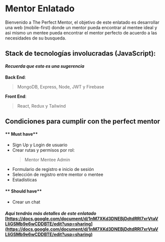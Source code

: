 # Mentor Enlatado

Bienvenido a The Perfect Mentor, el objetivo de este enlatado es desarrollar una web (mobile-first) donde un mentor pueda encontrar al mentee ideal y asi mismo un mentee pueda encontrar el mentor perfecto de acuerdo a las necesidades de su busqueda.

## Stack de tecnologías involucradas (JavaScript):
#### _Recuerda que esto es una sugerencia_
**Back End**: 
> MongoDB, Express, Node, JWT y Firebase

**Front End**:
> React, Redux y Tailwind

## Condiciones para cumplir con the perfect mentor

#### ** Must have**
- Sign Up y Login de usuario
- Crear rutas y permisos por rol:
  > Mentor
  > Mentee
  > Admin
- Formulario de registro e inicio de sesión
- Selección de registro entre mentor o mentee
- Estadísticas


#### ** Should have**

- Crear un chat

#### _Aqui tendrás más detalles de este enlatado_ [https://docs.google.com/document/d/1nM7XKd3DNEBjDdtdRRl7xrVtaVLIiGSMb9e6wCDDBTE/edit?usp=sharing](https://docs.google.com/document/d/1nM7XKd3DNEBjDdtdRRl7xrVtaVLIiGSMb9e6wCDDBTE/edit?usp=sharing)
